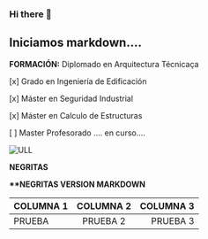 ### Hi there 👋

## Iniciamos markdown....


**FORMACIÓN:**
Diplomado en Arquitectura Técnicaça

[x] Grado en Ingeniería de Edificación

[x] Máster en Seguridad Industrial

[x] Máster en Calculo de Estructuras 

[ ] Master Profesorado .... en curso....




![ULL](https://media.revistaad.es/photos/60c229a62d9a1d1684422eaa/master/w_1600,c_limit/231004.jpg)

<b>NEGRITAS<b>

**NEGRITAS VERSION MARKDOWN


|  COLUMNA 1  |  COLUMNA 2  |  COLUMNA 3 |
|  :--------- |  :-------:  |  --------: |
|  PRUEBA     |  PRUEBA 2   |  PRUEBA 3  |




<!--UN COMENTARIO-->



<!--
**sergio-gr1234/sergio-gr1234** is a ✨ _special_ ✨ repository because its `README.md` (this file) appears on your GitHub profile.

Here are some ideas to get you started:

- 🔭 I’m currently working on ...
- 🌱 I’m currently learning ...
- 👯 I’m looking to collaborate on ...
- 🤔 I’m looking for help with ...
- 💬 Ask me about ...
- 📫 How to reach me: ...
- 😄 Pronouns: ...
- ⚡ Fun fact: ...
-->
